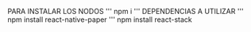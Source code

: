 PARA INSTALAR LOS NODOS
'''
npm i
'''
DEPENDENCIAS A UTILIZAR
'''
npm install react-native-paper
'''
npm install react-stack
